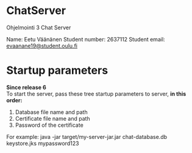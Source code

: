 # ChatServer
Ohjelmointi 3 Chat Server

Name: Eetu Väänänen
Student number: 2637112
Student email: evaanane19@student.oulu.fi

# Startup parameters
<Strong>Since release 6</Strong>  
To start the server, pass these tree startup parameters to server, <strong>in this order:</strong> 
1. Database file name and path
2. Certificate file name and path
3. Password of the certificate

For example: java -jar target/my-server-jar.jar chat-database.db keystore.jks mypassword123
